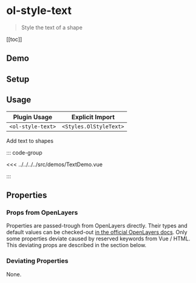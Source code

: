 # ol-style-text

> Style the text of a shape

[[toc]]

## Demo

<script setup lang="ts">
import TextDemo from "@demos/TextDemo.vue"
</script>

<ClientOnly>
<TextDemo/>
</ClientOnly>

## Setup

<!--@include: ../../styles.plugin.md-->

## Usage

| Plugin Usage      |    Explicit Import     |
| ----------------- | :--------------------: |
| `<ol-style-text>` | `<Styles.OlStyleText>` |

Add text to shapes

::: code-group

<<< ../../../../src/demos/TextDemo.vue

:::

## Properties

### Props from OpenLayers

Properties are passed-trough from OpenLayers directly.
Their types and default values can be checked-out [in the official OpenLayers docs](https://openlayers.org/en/latest/apidoc/module-ol_style_Text-Text.html).
Only some properties deviate caused by reserved keywords from Vue / HTML.
This deviating props are described in the section below.

### Deviating Properties

None.
